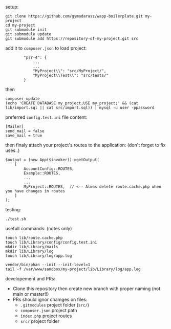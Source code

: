 
setup:
```
git clone https://github.com/gymadarasz/wapp-boilerplate.git my-project
cd my-project
git submodule init
git submodule update
git submodule add https://repository-of-my-project.git src
```
add it to `composer.json` to load project:
```
        "psr-4": {
            ...
            ...
            "MyProject\\": "src/MyProject/",
            "MyProject\\Test\\": "src/tests/"
        }
```
then
```
composer update
(echo 'CREATE DATABASE my_project;USE my_project;' && (cat lib/import.sql || cat src/import.sql)) | mysql -u user -ppassword
```

preferred `config.test.ini` file content:
```
[Mailer]
send_mail = false
save_mail = true
```

then finaly attach your project's routes to the application: (don't forget to fix uses..)
```
$output = (new App($invoker))->getOutput(
    [
        AccountConfig::ROUTES,
        Example::ROUTES,
        ...
        ...
        MyProject::ROUTES,  // <-- Alwas delete route.cache.php when you have changes in routes
    ]
);
```

testing:
```
./test.sh
```   

usefull commands: (notes only)
```
touch lib/route.cache.php
touch lib/Library/config/config.test.ini
mkdir lib/Library/mails
mkdir lib/Library/log
touch lib/Library/log/app.log

vendor/bin/phan --init --init-level=1
tail -f /var/www/sandbox/my-project/lib/Library/log/app.log
```

developement and PRs:
* Clone this repository then create new branch with proper naming (not main or master!!)
* PRs should ignor chamges on files:
  - `.gitmodules` project folder (`src/`)
  - `composer.json` project path
  - `index.php` project routes
  - `src/` project folder
